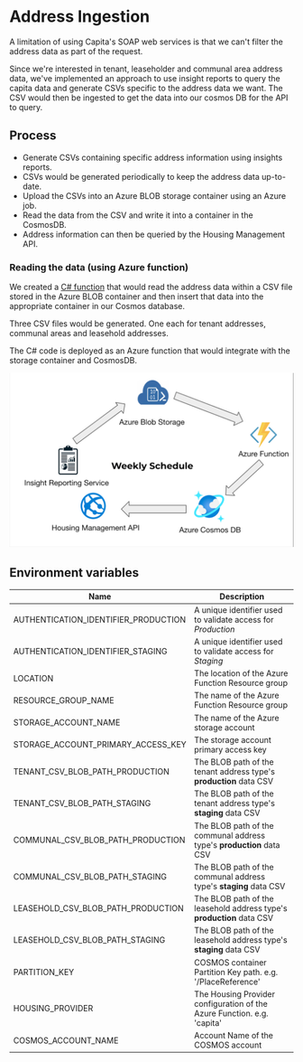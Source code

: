 # Address Ingestion

A limitation of using Capita's SOAP web services is that we can't filter the address data as part of the request.

Since we're interested in tenant, leaseholder and communal area address data, we've implemented an approach to use insight reports to query the capita data and generate CSVs specific to the address data we want. The CSV would then be ingested to get the data into our cosmos DB for the API to query.

## Process

- Generate CSVs containing specific address information using insights reports.
- CSVs would be generated periodically to keep the address data up-to-date.
- Upload the CSVs into an Azure BLOB storage container using an Azure job.
- Read the data from the CSV and write it into a container in the CosmosDB.
- Address information can then be queried by the Housing Management API.

### Reading the data (using Azure function)

We created a [C# function](https://github.com/Newarkandsherwood/HousingRepairsOnline.AddressIngestion) that would read the address data within a CSV file stored in the Azure BLOB container and then insert that data into the appropriate container in our Cosmos database.

Three CSV files would be generated. One each for tenant addresses, communal areas and leasehold addresses.

The C# code is deployed as an Azure function that would integrate with the storage container and CosmosDB.

![Address Ingestion diagram](../../static/img/address_ingestion.png)

## Environment variables
| Name                                            |  Description                                                                                                    |
|-------------------------------------------------|-----------------------------------------------------------------------------------------------------------------|
| AUTHENTICATION_IDENTIFIER_PRODUCTION            | A unique identifier used to validate access for _Production_                                                    |
| AUTHENTICATION_IDENTIFIER_STAGING               | A unique identifier used to validate access for _Staging_                                                       |
| LOCATION                                        | The location of the Azure Function Resource group                                                               |
| RESOURCE_GROUP_NAME                             | The name of the Azure Function Resource group                                                                   |
| STORAGE_ACCOUNT_NAME                            | The name of the Azure storage account                                                                           |
| STORAGE_ACCOUNT_PRIMARY_ACCESS_KEY              | The storage account primary access key                                                                          |
| TENANT_CSV_BLOB_PATH_PRODUCTION                 | The BLOB path of the tenant address type's **production** data CSV                                              |
| TENANT_CSV_BLOB_PATH_STAGING                    | The BLOB path of the tenant address type's **staging** data CSV                                                 |
| COMMUNAL_CSV_BLOB_PATH_PRODUCTION               | The BLOB path of the communal address type's **production** data CSV                                            |
| COMMUNAL_CSV_BLOB_PATH_STAGING                  | The BLOB path of the communal address type's **staging** data CSV                                               |
| LEASEHOLD_CSV_BLOB_PATH_PRODUCTION              | The BLOB path of the leasehold address type's **production** data CSV                                           |
| LEASEHOLD_CSV_BLOB_PATH_STAGING                 | The BLOB path of the leasehold address type's **staging** data CSV                                              |
| PARTITION_KEY                                   | COSMOS container Partition Key path. e.g. '/PlaceReference'                                                     |
| HOUSING_PROVIDER                                | The Housing Provider configuration of the Azure Function. e.g. 'capita'                                         |
| COSMOS_ACCOUNT_NAME                             | Account Name of the COSMOS account                                                                              |